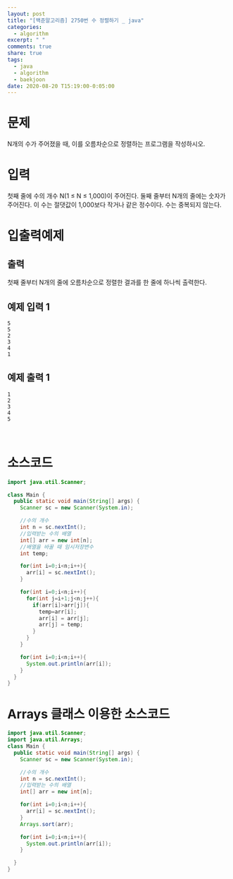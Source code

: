```yaml
---
layout: post
title: "[백준알고리즘] 2750번 수 정렬하기 _ java"
categories:
  - algorithm
excerpt: " "
comments: true
share: true
tags:
  - java
  - algorithm
  - baekjoon
date: 2020-08-20 T15:19:00-0:05:00
---
```


# 문제

N개의 수가 주어졌을 때, 이를 오름차순으로 정렬하는 프로그램을 작성하시오.<br/>

# 입력

첫째 줄에 수의 개수 N(1 ≤ N ≤ 1,000)이 주어진다. 둘째 줄부터 N개의 줄에는 숫자가 주어진다. 이 수는 절댓값이 1,000보다 작거나 같은 정수이다. 수는 중복되지 않는다.<br/>

# 입출력예제

## 출력

첫째 줄부터 N개의 줄에 오름차순으로 정렬한 결과를 한 줄에 하나씩 출력한다.

## 예제 입력 1

```
5
5
2
3
4
1
```

## 예제 출력 1

```
1
2
3
4
5
```

<br/>

# 소스코드

```java
import java.util.Scanner;

class Main {
  public static void main(String[] args) {
    Scanner sc = new Scanner(System.in);

    //수의 개수
    int n = sc.nextInt();
    //입력받는 수의 배열
    int[] arr = new int[n];
    //배열을 바꿀 때 임시저장변수
    int temp;

    for(int i=0;i<n;i++){
      arr[i] = sc.nextInt();
    }

    for(int i=0;i<n;i++){
      for(int j=i+1;j<n;j++){
        if(arr[i]>arr[j]){
          temp=arr[i];
          arr[i] = arr[j];
          arr[j] = temp;
        }
      }
    }

    for(int i=0;i<n;i++){
      System.out.println(arr[i]);
    }
  }
}
```

# Arrays 클래스 이용한 소스코드

```java
import java.util.Scanner;
import java.util.Arrays;
class Main {
  public static void main(String[] args) {
    Scanner sc = new Scanner(System.in);

    //수의 개수
    int n = sc.nextInt();
    //입력받는 수의 배열
    int[] arr = new int[n];

    for(int i=0;i<n;i++){
      arr[i] = sc.nextInt();
    }
    Arrays.sort(arr);

    for(int i=0;i<n;i++){
      System.out.println(arr[i]);
    }

  }
}
```
